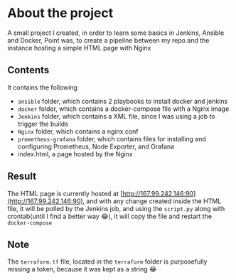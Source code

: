 # About the project

A small project I created, in order to learn some basics in Jenkins, Ansible and Docker, Point was, to create a pipeline between my repo and the instance hosting a simple HTML page with Nginx 

## Contents

It contains the following

- `ansible` folder, which contains 2 playbooks to install docker and jenkins
- `docker` folder, which contains a docker-compose file with a Nginx image
- `Jenkins` folder, which contains a XML file, since I was using a job to trigger the builds
- `Nginx` folder, which contains a nginx.conf
- `prometheus-grafana` folder, which contains files for installing and configuring Prometheus, Node Exporter, and Grafana
- index.html, a page hosted by the Nginx

## Result

The HTML page is currently hosted at [http://167.99.242.146:90](http://167.99.242.146:90), and with any change created inside the HTML file, it will be polled by the Jenkins job, and using the `script.py` along with crontab(until I find a better way :joy:), it will copy the file and restart the `docker-compose`

## Note

The `terraform.tf` file, located in the `terraform` folder is purposefully missing a token, because it was kept as a string :joy: 

